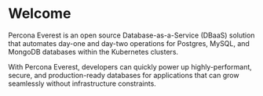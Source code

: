 # Welcome

Percona Everest is an open source Database-as-a-Service (DBaaS) solution that automates day-one and day-two operations for Postgres, MySQL, and MongoDB databases within the Kubernetes clusters.

With Percona Everest, developers can quickly power up highly-performant, secure, and production-ready databases for applications that can grow seamlessly without infrastructure constraints. 


[percona_services]: https://www.percona.com/services
[community]: https://www.percona.com/forums/questions-discussions/everest
[Technical Preview]: details/glossary.md#technical-preview
